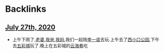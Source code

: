 
# Backlinks
## [July 27th, 2020](<July 27th, 2020.md>)
- 上午下雨了,[老婆](<老婆.md>),[我爸](<我爸.md>),[我妈](<我妈.md>),我们一起陪[李一诺](<李一诺.md>)去玩.上午去了[西小口公园](<西小口公园.md>),下午去[五彩城](<五彩城.md>)玩了.晚上在五彩城的[云海肴](<云海肴.md>)吃

